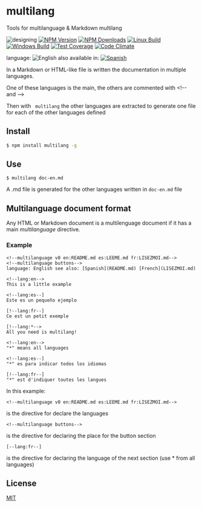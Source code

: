 <!--multilang v0 en:README.md es:LEEME.md -->
# multilang
<!--lang:en-->
Tools for multilanguage &amp; Markdown multilang
<!--lang:es--]
Herramientas multilenguaje (primeramente para Markdown)
[!--lang:*-->

![designing](https://img.shields.io/badge/stability-desgining-red.svg)
[![NPM Version][npm-image]][npm-url]
[![NPM Downloads][downloads-image]][downloads-url]
[![Linux Build][travis-image]][travis-url]
[![Windows Build][appveyor-image]][appveyor-url]
[![Test Coverage][coveralls-image]][coveralls-url]
[![Code Climate][climate-image]][climate-url]
<!--multilang buttons -->
language: ![English](https://github.com/codenautas/multilang/blob/master/img/lang-en.png)
also available in:
[![Spanish](https://github.com/codenautas/multilang/blob/master/img/lang-es.png)](LEEME.md)

<!--lang:en-->
In a Markdown or HTML-like file is written the documentation in multiple languages.

One of these languages ​​is the main, the others are commented with &lt;!-- and --&gt;

Then with ` multilang` the other languages ​​are extracted to generate one file for each of the other languages ​​defined

<!--lang:es--]
En un archivo tipo Markdown o html se escribe documentación en varios idiomas. 

Uno de esos lenguajes es el principal, los otros están comentados con &lt;!-- y --&gt;

Luego con `multilang` se extraen los otros lenguajes generando un archivo para cada uno de los otros lenguajes definidos

[!--lang:en-->
## Install
<!--lang:es--]
## Instalación
[!--lang:*-->

```sh
$ npm install multilang -g
```
<!--lang:en-->
## Use

<!--lang:es--]
## Uso

[!--lang:*-->

```
$ multilang doc-en.md
```

<!--lang:en-->
A .md file is generated for the other languages written in `doc-en.md` file
<!--lang:es--]
Genera los archivos especificados en la cabecera del archivo para los idiomas secundarios.

[!--lang:en-->
## Multilanguage document format

Any HTML or Markdown document is a multilenguage document if it has a main *multilanguage* directive. 

### Example

<!--lang:es--]
## Formato del documento multilenguaje

Un documento multilenguaje es un documento HTML o Markdown escrito en un idioma principal,
que contiene dentro del mismo documento la traducción a uno o varios idiomas secundarios. 

### Ejemplo

[!--lang:*-->

```
<!--multilanguage v0 en:README.md es:LEEME.md fr:LISEZMOI.md-->
<!--multilanguage buttons-->
language: English see also: [Spanish](README.md) [French](LISEZMOI.md)

<!--lang:en-->
This is a little example

<!--lang:es--]
Este es un pequeño ejemplo

[!--lang:fr--]
Ce est un petit exemple

[!--lang:*-->
All you need is multilang!

<!--lang:en-->
"*" means all languages

<!--lang:es--]
"*" es para indicar todos los idiomas

[!--lang:fr--]
"*" est d'indiquer toutes les langues
```

<!--lang:en-->

In this example:

<!--lang:es--]

El documento tiene en algún lugar un renglón con la directiva multilenguaje. Ejemplo:

[!--lang:*-->

```
<!--multilanguage v0 en:README.md es:LEEME.md fr:LISEZMOI.md-->
```

<!--lang:es-->
is the directive for declare the languages

<!--lang:es--]

 * *v0* es la versión del formato multilenguaje, 
 * *en* es el lenguaje principal [ISO 639-1](http://es.wikipedia.org/wiki/ISO_639-1), en este caso inglés
 * *README.md* es el nombre del archvio principal, el que contiene el documento que se está procesando
 * *es* y *fr* son los lenguajes secundarios (español y francés)
 * *LEEME.md* es el nombre del documento en español 
 * *LISEZMOID.md* es el nombre del documento en francés
 
El siguiente renglón después de la directiva multilenguaje es la directiva que indica 
la presencia de los links a los otros documentos. Tiene el siguiente formato

[!--lang:*-->

```
<!--multilanguage buttons-->
```

<!--lang:es-->
is the directive for declaring the place for the button section

<!--lang:es--]

Lo siguientes renlgones son los botones y links a los otros lenguajes. 

Las directivas terminan con un renglón en blanco. 

El resto del documento tiene el texto en los distintos idiomas, 
intercalando los idiomas en el orden en que están definidos en la directiva multilenguaje. 

Las secciones o subsecciones donde se cambia de idioma están señaladas con la directiva

[!--lang:*-->

```
[--lang:fr--]
```

<!--lang:es-->
is the directive for declaring the language of the next section (use * from all languages)

<!--lang:es--]

 * *fr* en este ejemplo es indica que los renglones siguientes están escritos en francés
 * las secciones pueden empezar o terminar con [ o < y > o ]

Cuando una parte del texto sea para todos los idiomas se puede poner un asterisco "*" en vez del código de idioma.

Cuando empiece la sección del idioma principal en vez de un corchete "]" la directiva cierra con un signo de mayor ">";
así se cierra el comentario HTML. Cuando termina la sección del idioma principal el siguiente indicador de idioma comienza con 
un signo de menor "<" en vez de un corchete "[" para que empiece un nuevo cometario HTML 
y no se visualice el texto en los idiomas secundarios. 

[!--lang:*-->


## License

[MIT](LICENSE)

[npm-image]: https://img.shields.io/npm/v/multilang.svg?style=flat
[npm-url]: https://npmjs.org/package/multilang
[travis-image]: https://img.shields.io/travis/codenautas/multilang/master.svg?label=linux&style=flat
[travis-url]: https://travis-ci.org/codenautas/multilang
[appveyor-image]: https://img.shields.io/appveyor/ci/emilioplatzer/multilang/master.svg?label=windows&style=flat
[appveyor-url]: https://ci.appveyor.com/project/emilioplatzer/multilang
[coveralls-image]: https://img.shields.io/coveralls/codenautas/multilang/master.svg?style=flat
[coveralls-url]: https://coveralls.io/r/codenautas/multilang
[downloads-image]: https://img.shields.io/npm/dm/multilang.svg?style=flat
[downloads-url]: https://npmjs.org/package/multilang
[climate-image]: https://codeclimate.com/github/codenautas/multilang/badges/gpa.svg
[climate-url]: https://codeclimate.com/github/codenautas/multilang
